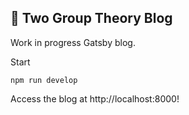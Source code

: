 ## 🚀 Two Group Theory Blog

Work in progress Gatsby blog.

Start

```shell
npm run develop
```

Access the blog at http://localhost:8000!
